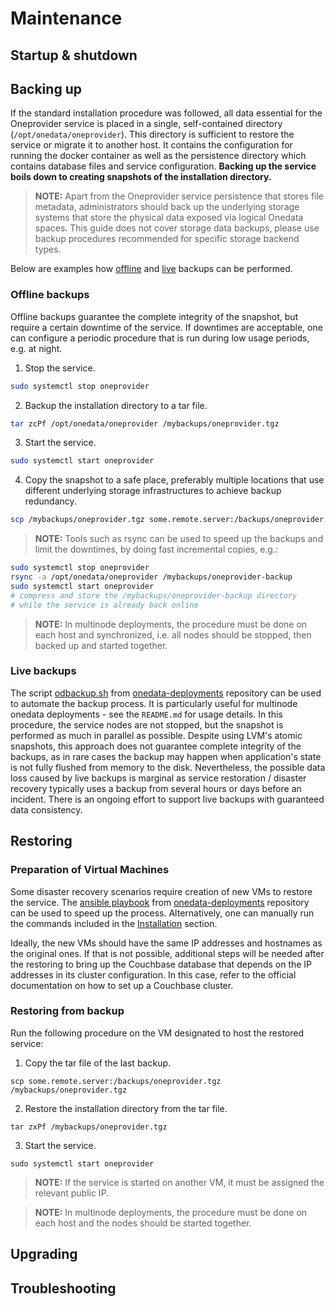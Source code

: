 # Maintenance

## Startup & shutdown 
<!-- TODO VFS-7218 restart too -->

## Backing up

If the standard installation procedure was followed, all data essential for 
the Oneprovider service is placed in a single, self-contained directory 
(`/opt/onedata/oneprovider`). This directory is sufficient to restore the 
service or migrate it to another host. It contains the configuration for 
running the docker container as well as the persistence directory which 
contains database files and service configuration. **Backing up the service
boils down to creating snapshots of the installation directory.**

>**NOTE:** Apart from the Oneprovider service persistence that stores file
> metadata, administrators should back up the underlying storage systems 
> that store the physical data exposed via logical Onedata spaces. This guide
> does not cover storage data backups, please use backup procedures recommended
> for specific storage backend types.

Below are examples how [offline](#offline-backups) and [live](#live-backups) 
backups can be performed. 

### Offline backups

Offline backups guarantee the complete integrity of the snapshot, but require 
a certain downtime of the service. If downtimes are acceptable, one can 
configure a periodic procedure that is run during low usage periods, e.g. at night.

1. Stop the service.
```bash
sudo systemctl stop oneprovider
```
2. Backup the installation directory to a tar file.
```bash
tar zcPf /opt/onedata/oneprovider /mybackups/oneprovider.tgz
```
3. Start the service.
```bash
sudo systemctl start oneprovider
```
4. Copy the snapshot to a safe place, preferably multiple locations that use 
different underlying storage infrastructures to achieve backup redundancy.
```bash
scp /mybackups/oneprovider.tgz some.remote.server:/backups/oneprovider.tgz
```

>**NOTE:** Tools such as rsync can be used to speed up the backups and limit
> the downtimes, by doing fast incremental copies, e.g.:
```bash
sudo systemctl stop oneprovider
rsync -a /opt/onedata/oneprovider /mybackups/oneprovider-backup
sudo systemctl start oneprovider
# compress and store the /mybackups/oneprovider-backup directory
# while the service is already back online
```

>**NOTE:** In multinode deployments, the procedure must be done on each host
> and synchronized, i.e. all nodes should be stopped, then backed up and started
> together.


### Live backups

The script
[odbackup.sh](https://github.com/onedata/onedata-deployments/blob/master/bin/odbackup.sh)
from
[onedata-deployments](https://github.com/onedata/onedata-deployments)
repository can be used to automate the backup process. It is
particularly useful for multinode onedata deployments - see the
`README.md` for usage details. In this procedure, the service nodes
are not stopped, but the snapshot is performed as much in parallel as
possible. Despite using LVM's atomic snapshots, this approach does not
guarantee complete integrity of the backups, as in rare cases the
backup may happen when application's state is not fully flushed from
memory to the disk. Nevertheless, the possible data loss caused by
live backups is marginal as service restoration / disaster recovery
typically uses a backup from several hours or days before an incident.
There is an ongoing effort to support live backups with guaranteed
data consistency.


## Restoring

### Preparation of Virtual Machines 

Some disaster recovery scenarios require creation of new VMs to
restore the service.  The [ansible
playbook](https://github.com/onedata/onedata-deployments/tree/master/ansible)
from
[onedata-deployments](https://github.com/onedata/onedata-deployments)
repository can be used to speed up the process. Alternatively, one can
manually run the commands included in the
[Installation](installation.md) section.

Ideally, the new VMs should have the same IP addresses and hostnames
as the original ones. If that is not possible, additional steps will
be needed after the restoring to bring up the Couchbase database that
depends on the IP addresses in its cluster configuration. In this
case, refer to the official documentation on how to set up a Couchbase
cluster.


### Restoring from backup

Run the following procedure on the VM designated to host the restored service:

1. Copy the tar file of the last backup.
```
scp some.remote.server:/backups/oneprovider.tgz /mybackups/oneprovider.tgz
```
2. Restore the installation directory from the tar file.
```
tar zxPf /mybackups/oneprovider.tgz
```
3. Start the service.
```
sudo systemctl start oneprovider
```

>**NOTE:** If the service is started on another VM, it must be assigned the 
> relevant public IP.

>**NOTE:** In multinode deployments, the procedure must be done on each host
> and the nodes should be started together.


## Upgrading

## Troubleshooting
